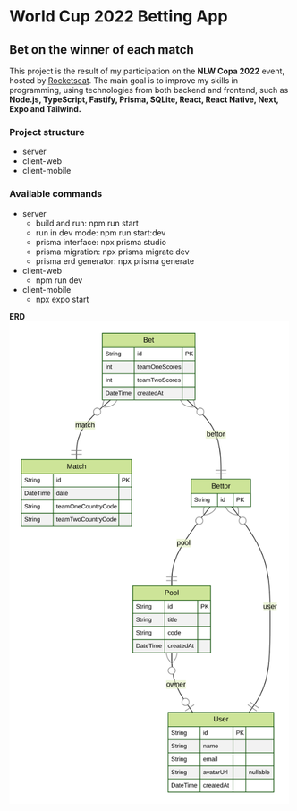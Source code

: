 # World Cup 2022 Betting App

## Bet on the winner of each match

This project is the result of my participation on the **NLW Copa 2022** event, hosted by [Rocketseat](https://rocketseat.com.br). The main goal is to improve my skills in programming, using technologies from both backend and frontend, such as **Node.js, TypeScript, Fastify, Prisma, SQLite, React, React Native, Next, Expo and Tailwind.**

### Project structure

- server
- client-web
- client-mobile

### Available commands

- server
  - build and run: npm run start
  - run in dev mode: npm run start:dev
  - prisma interface: npx prisma studio
  - prisma migration: npx prisma migrate dev
  - prisma erd generator: npx prisma generate
- client-web
  - npm run dev
- client-mobile
  - npx expo start

**ERD**
<img src="/server/prisma/ERD.svg" alt="ERD" title="Database" width=500>
